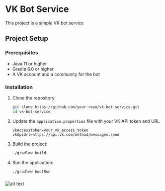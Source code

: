 # VK Bot Service

This project is a simple VK bot service

## Project Setup

### Prerequisites

- Java 11 or higher
- Gradle 6.0 or higher
- A VK account and a community for the bot

### Installation

1. Clone the repository:
    ```sh
    git clone https://github.com/your-repo/vk-bot-service.git
    cd vk-bot-service
    ```

2. Update the `application.properties` file with your VK API token and URL
    ```properties
    vkAccessToken=your_vk_access_token
    vkApiUrl=https://api.vk.com/method/messages.send
    ```

3. Build the project:
    ```sh
    ./gradlew build
    ```

4. Run the application:
    ```sh
    ./gradlew bootRun
    ```
### 
![alt text]([http://url/to/img.png](https://github.com/akbarmadaminov/JustAITest/blob/master/Screenshot%20from%202024-07-09%2001-05-47.png))
